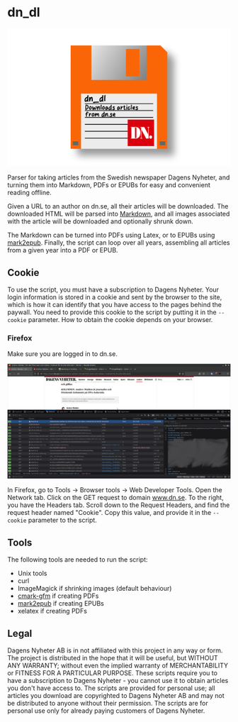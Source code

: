 # dn_dl
![dn_dl](dn_dl.png)

Parser for taking articles from the Swedish newspaper Dagens Nyheter, and turning them into Markdown, PDFs or EPUBs for easy and convenient reading offline.

Given a URL to an author on dn.se, all their articles will be downloaded. The downloaded HTML will be parsed into [Markdown](https://en.wikipedia.org/wiki/Markdown), and all images associated with the article will be downloaded and optionally shrunk down.

The Markdown can be turned into PDFs using Latex, or to EPUBs using [mark2epub](https://github.com/AlexPof/mark2epub). Finally, the script can loop over all years, assembling all articles from a given year into a PDF or EPUB.


## Cookie

To use the script, you must have a subscription to Dagens Nyheter. Your login information is stored in a cookie and sent by the browser to the site, which is how it can identify that you have access to the pages behind the paywall. You need to provide this cookie to the script by putting it in the `--cookie` parameter. How to obtain the cookie depends on your browser.

### Firefox

Make sure you are logged in to dn.se.

![Finding cookies in Firefox](ff_finding_cookies.png)

In Firefox, go to Tools -> Browser tools -> Web Developer Tools. Open the Network tab. Click on the GET request to domain www.dn.se. To the right, you have the Headers tab. Scroll down to the Request Headers, and find the request header named "Cookie". Copy this value, and provide it in the `--cookie` parameter to the script.


## Tools

The following tools are needed to run the script:

* Unix tools
* curl
* ImageMagick if shrinking images (default behaviour)
* [cmark-gfm](https://github.com/github/cmark-gfm) if creating PDFs
* [mark2epub](https://github.com/AlexPof/mark2epub) if creating EPUBs
* xelatex if creating PDFs


## Legal

Dagens Nyheter AB is in not affiliated with this project in any way or form. The project is distributed in the hope that it will be useful, but WITHOUT ANY WARRANTY; without even the implied warranty of MERCHANTABILITY or FITNESS FOR A PARTICULAR PURPOSE. These scripts require you to have a subscription to Dagens Nyheter - you cannot use it to obtain articles you don't have access to. The scripts are provided for personal use; all articles you download are copyrighted to Dagens Nyheter AB and may not be distributed to anyone without their permission. The scripts are for personal use only for already paying customers of Dagens Nyheter.

